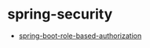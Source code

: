 # spring-security

- [spring-boot-role-based-authorization](https://howtodoinjava.com/spring-security/spring-boot-role-based-authorization/)

